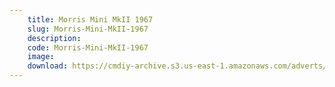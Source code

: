 ```yaml
---
    title: Morris Mini MkII 1967
    slug: Morris-Mini-MkII-1967
    description:
    code: Morris-Mini-MkII-1967
    image:
    download: https://cmdiy-archive.s3.us-east-1.amazonaws.com/adverts/documents/Morris+Mini+MkII+1967.pdf
---
```

<!-- Content of the page -->

##
        